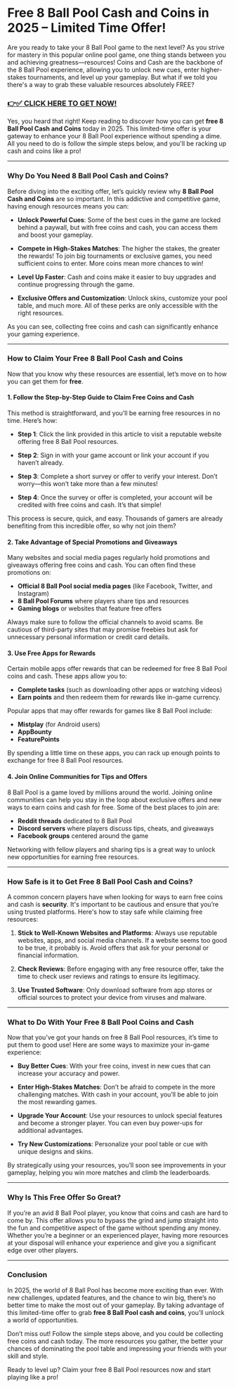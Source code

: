 # Free 8 Ball Pool Cash and Coins in 2025 – Limited Time Offer!

Are you ready to take your 8 Ball Pool game to the next level? As you strive for mastery in this popular online pool game, one thing stands between you and achieving greatness—resources! Coins and Cash are the backbone of the 8 Ball Pool experience, allowing you to unlock new cues, enter higher-stakes tournaments, and level up your gameplay. But what if we told you there's a way to grab these valuable resources absolutely FREE?

### [👉✅ CLICK HERE TO GET NOW!](https://freerewards.xyz/8ball/pool/)

Yes, you heard that right! Keep reading to discover how you can get **free 8 Ball Pool Cash and Coins** today in 2025. This limited-time offer is your gateway to enhance your 8 Ball Pool experience without spending a dime. All you need to do is follow the simple steps below, and you'll be racking up cash and coins like a pro!

---

### Why Do You Need 8 Ball Pool Cash and Coins?

Before diving into the exciting offer, let’s quickly review why **8 Ball Pool Cash and Coins** are so important. In this addictive and competitive game, having enough resources means you can:

- **Unlock Powerful Cues**: Some of the best cues in the game are locked behind a paywall, but with free coins and cash, you can access them and boost your gameplay.
  
- **Compete in High-Stakes Matches**: The higher the stakes, the greater the rewards! To join big tournaments or exclusive games, you need sufficient coins to enter. More coins mean more chances to win!

- **Level Up Faster**: Cash and coins make it easier to buy upgrades and continue progressing through the game.

- **Exclusive Offers and Customization**: Unlock skins, customize your pool table, and much more. All of these perks are only accessible with the right resources.

As you can see, collecting free coins and cash can significantly enhance your gaming experience.

---

### How to Claim Your Free 8 Ball Pool Cash and Coins

Now that you know why these resources are essential, let’s move on to how you can get them for **free**.

#### 1. **Follow the Step-by-Step Guide to Claim Free Coins and Cash**

This method is straightforward, and you’ll be earning free resources in no time. Here’s how:

- **Step 1**: Click the link provided in this article to visit a reputable website offering free 8 Ball Pool resources.
  
- **Step 2**: Sign in with your game account or link your account if you haven’t already.

- **Step 3**: Complete a short survey or offer to verify your interest. Don’t worry—this won’t take more than a few minutes!

- **Step 4**: Once the survey or offer is completed, your account will be credited with free coins and cash. It’s that simple!

This process is secure, quick, and easy. Thousands of gamers are already benefiting from this incredible offer, so why not join them?

#### 2. **Take Advantage of Special Promotions and Giveaways**

Many websites and social media pages regularly hold promotions and giveaways offering free coins and cash. You can often find these promotions on:

- **Official 8 Ball Pool social media pages** (like Facebook, Twitter, and Instagram)
- **8 Ball Pool Forums** where players share tips and resources
- **Gaming blogs** or websites that feature free offers

Always make sure to follow the official channels to avoid scams. Be cautious of third-party sites that may promise freebies but ask for unnecessary personal information or credit card details.

#### 3. **Use Free Apps for Rewards**

Certain mobile apps offer rewards that can be redeemed for free 8 Ball Pool coins and cash. These apps allow you to:

- **Complete tasks** (such as downloading other apps or watching videos)
- **Earn points** and then redeem them for rewards like in-game currency.

Popular apps that may offer rewards for games like 8 Ball Pool include:

- **Mistplay** (for Android users)
- **AppBounty**
- **FeaturePoints**

By spending a little time on these apps, you can rack up enough points to exchange for free 8 Ball Pool resources.

#### 4. **Join Online Communities for Tips and Offers**

8 Ball Pool is a game loved by millions around the world. Joining online communities can help you stay in the loop about exclusive offers and new ways to earn coins and cash for free. Some of the best places to join are:

- **Reddit threads** dedicated to 8 Ball Pool
- **Discord servers** where players discuss tips, cheats, and giveaways
- **Facebook groups** centered around the game

Networking with fellow players and sharing tips is a great way to unlock new opportunities for earning free resources.

---

### How Safe is it to Get Free 8 Ball Pool Cash and Coins?

A common concern players have when looking for ways to earn free coins and cash is **security**. It's important to be cautious and ensure that you’re using trusted platforms. Here's how to stay safe while claiming free resources:

1. **Stick to Well-Known Websites and Platforms**: Always use reputable websites, apps, and social media channels. If a website seems too good to be true, it probably is. Avoid offers that ask for your personal or financial information.

2. **Check Reviews**: Before engaging with any free resource offer, take the time to check user reviews and ratings to ensure its legitimacy.

3. **Use Trusted Software**: Only download software from app stores or official sources to protect your device from viruses and malware.

---

### What to Do With Your Free 8 Ball Pool Coins and Cash

Now that you’ve got your hands on free 8 Ball Pool resources, it’s time to put them to good use! Here are some ways to maximize your in-game experience:

- **Buy Better Cues**: With your free coins, invest in new cues that can increase your accuracy and power.

- **Enter High-Stakes Matches**: Don’t be afraid to compete in the more challenging matches. With cash in your account, you’ll be able to join the most rewarding games.

- **Upgrade Your Account**: Use your resources to unlock special features and become a stronger player. You can even buy power-ups for additional advantages.

- **Try New Customizations**: Personalize your pool table or cue with unique designs and skins.

By strategically using your resources, you’ll soon see improvements in your gameplay, helping you win more matches and climb the leaderboards.

---

### Why Is This Free Offer So Great?

If you’re an avid 8 Ball Pool player, you know that coins and cash are hard to come by. This offer allows you to bypass the grind and jump straight into the fun and competitive aspect of the game without spending any money. Whether you’re a beginner or an experienced player, having more resources at your disposal will enhance your experience and give you a significant edge over other players.

---

### Conclusion

In 2025, the world of 8 Ball Pool has become more exciting than ever. With new challenges, updated features, and the chance to win big, there’s no better time to make the most out of your gameplay. By taking advantage of this limited-time offer to grab **free 8 Ball Pool cash and coins**, you’ll unlock a world of opportunities.

Don’t miss out! Follow the simple steps above, and you could be collecting free coins and cash today. The more resources you gather, the better your chances of dominating the pool table and impressing your friends with your skill and style.

Ready to level up? Claim your free 8 Ball Pool resources now and start playing like a pro!
